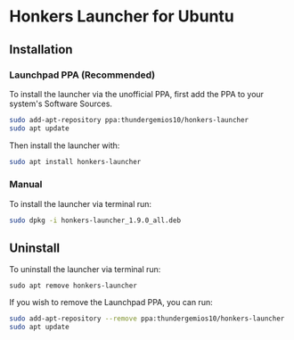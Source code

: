 
# Honkers Launcher for Ubuntu

## Installation

### Launchpad PPA (Recommended)
To install the launcher via the unofficial PPA, first add the PPA to your system's Software Sources.
```bash
sudo add-apt-repository ppa:thundergemios10/honkers-launcher
sudo apt update
```

Then install the launcher with:
```bash
sudo apt install honkers-launcher
```

### Manual
To install the launcher via terminal run:
```bash
sudo dpkg -i honkers-launcher_1.9.0_all.deb
```

## Uninstall

To uninstall the launcher via terminal run:
```
sudo apt remove honkers-launcher
```

If you wish to remove the Launchpad PPA, you can run:
```bash
sudo add-apt-repository --remove ppa:thundergemios10/honkers-launcher
sudo apt update
```